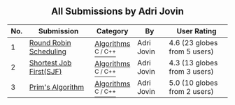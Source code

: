 ﻿<div align="center">

## All Submissions by Adri Jovin

</div>

No.  | Submission | Category | By   | User Rating
---- | ---------- | -------- | ---- | -----------
1 | [Round Robin Scheduling<br />](https://github.com/Planet-Source-Code/adri-jovin-round-robin-scheduling__3-11772) | [Algorithms<br /><sup>C / C++</sup>](../ByCategory/algorithms__3-29.md) | Adri Jovin | 4.6 (23 globes from 5 users)
2 | [Shortest Job First\(SJF\)<br />](https://github.com/Planet-Source-Code/adri-jovin-shortest-job-first-sjf__3-11768) | [Algorithms<br /><sup>C / C++</sup>](../ByCategory/algorithms__3-29.md) | Adri Jovin | 4.3 (13 globes from 3 users)
3 | [Prim's Algorithm<br />](https://github.com/Planet-Source-Code/adri-jovin-prim-s-algorithm__3-12930) | [Algorithms<br /><sup>C / C++</sup>](../ByCategory/algorithms__3-29.md) | Adri Jovin | 5.0 (10 globes from 2 users)
